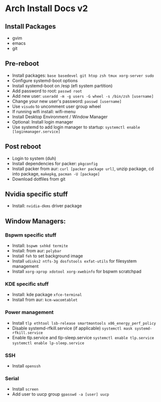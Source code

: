 # Arch Install Docs v2 #

## Install Packages ##
- gvim
- emacs
- git

## Pre-reboot ##
- Install packages: `base basedevel git htop zsh tmux xorg-server sudo`
- Configure systemd-boot options
- Install systemd-boot on /esp (efi system partition)
- Add password to root: `passwd root`
- Add new user: `useradd -m -g users -G wheel -s /bin/zsh [username]`
- Change your new user's password: `passwd [username]`
- Use `visudo` to uncomment user group wheel
- If running wifi install: wifi-menu
- Install Desktop Environment / Window Manager
- Optional: Install login manager
- Use systemd to add login manager to startup: `systemctl enable [loginmanager.service]`

## Post reboot ##
- Login to system (duh)
- Install dependencies for packer: `pkgconfig`
- Install packer from aur: `curl [packer package url]`, unzip package, cd into package, `makepkg`, `pacman -U [package]`
- Download dotfiles from git

## Nvidia specific stuff ##
- Install: `nvidia-dkms` driver package

## Window Managers: ##

### Bspwm specific stuff ###
- Install: `bspwm sxhkd termite`
- Install: from aur: `polybar`
- Install `feh` to set background image
- Install `udisks2 ntfs-3g dosfstools exfat-utils` for filesystem management
- Install `xorg-xprop xdotool xorg-xwebinfo` for bspwm scratchpad

### KDE specific stuff ###
- Install: kde package `xfce-terminal`
- Install from aur: `kcm-wacomtablet`

### Power management ###
- Install `tlp ethtool lsb-release smartmontools x86_energy_perf_policy`
- Disable systemd-rfkill.service (if applicable) `systemctl mask systemd-rfkill.service`
- Enable tlp.service and tlp-sleep.service `systemctl enable tlp.service` `systemctl enable lp-sleep.service`

### SSH ###
- Install `openssh`

### Serial ###
- Install `screen`
- Add user to uucp group `gpasswd -a [user] uucp`
